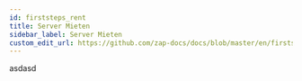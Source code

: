 ```yaml
---
id: firststeps_rent
title: Server Mieten
sidebar_label: Server Mieten
custom_edit_url: https://github.com/zap-docs/docs/blob/master/en/firststeps_rent.md
---
```


asdasd